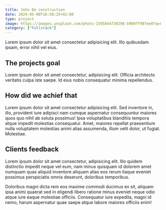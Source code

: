 ```yaml
---
title: John Do construction
date: 2024-05-08T16:50:25+02:00
type: project
image: https://images.unsplash.com/photo-1595844730298-b960ff98fee0?q=80&w=2070&auto=format&fit=crop&ixlib=rb-4.0.3&ixid=M3wxMjA3fDB8MHxwaG90by1wYWdlfHx8fGVufDB8fHx8fA%3D%3D
category: ["Fullstack"]
---
```


Lorem ipsum dolor sit amet consectetur adipisicing elit. Illo quibusdam ipsam, error nihil vel eius.

## The projects goal
Lorem ipsum dolor sit amet consectetur, adipisicing elit. Officia architecto veritatis culpa iste saepe. Id eius nobis consequatur minima repellendus.

## How did we achief that
Lorem ipsum dolor sit amet consectetur adipisicing elit. Sed inventore in, illo, provident iure adipisci nam cumque aspernatur consequuntur maiores quos quo nihil ab soluta possimus! Ipsa voluptatibus blanditiis tempora atque impedit molestias consequatur. Amet, maiores repellat praesentium nulla voluptatem molestias animi alias assumenda, illum velit dolor, ut fugiat. Molestiae.

## Clients feedback
Lorem ipsum dolor sit amet consectetur, adipisicing elit. Illo quidem distinctio impedit neque vel eum, nam minus quisquam id dolorem amet numquam quas aliquid inventore aliquam alias eos rerum itaque eveniet possimus perspiciatis omnis deserunt, doloribus temporibus.

Doloribus magni dicta rem eos maxime commodi ducimus ex sit, aliquam ipsa animi quaerat sed in eligendi libero ratione minus eveniet neque odio atque iure eaque molestiae officiis. Consequatur iure expedita, magni id nemo, harum aspernatur quae saepe atque labore maiores officiis enim!